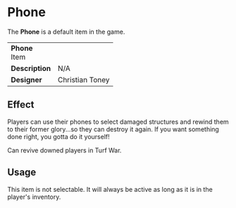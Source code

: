 # Phone
The **Phone** is a default item in the game.

<table>
  <tbody>
    <tr>
      <td colspan="2">
        <b>Phone</b>
        <section>Item</section>
      </td>
    </tr>
    <tr>
      <td>
        <b>Description</b>
      </td>
      <td>N/A</td>
    </tr>
    <tr>
      <td>
        <b>Designer</b>
      </td>
      <td>Christian Toney</td>
    </tr>
  </tbody>
<table>

## Effect
Players can use their phones to select damaged structures and rewind them to their former glory...so they can destroy it again. If you want something done right, you gotta do it yourself!

Can revive downed players in Turf War.

## Usage
This item is not selectable. It will always be active as long as it is in the player's inventory.

<!-- ## Attachments
This item is not customizable. -->